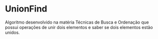 # UnionFind
Algoritmo desenvolvido na matéria Técnicas de Busca e Ordenação que possui operações de unir dois elementos e saber se dois elementos estão unidos.


